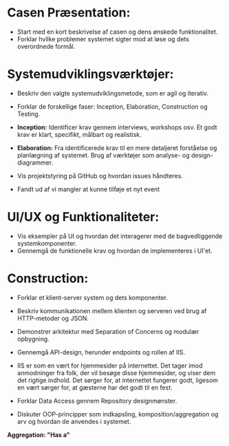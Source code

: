 # Casen Præsentation:

- Start med en kort beskrivelse af casen og dens ønskede funktionalitet.
- Forklar hvilke problemer systemet sigter mod at løse og dets overordnede formål.

# Systemudviklingsværktøjer:

- Beskriv den valgte systemudviklingsmetode, som er agil og iterativ.
- Forklar de forskellige faser: Inception, Elaboration, Construction og Testing.
- **Inception:** Identificer krav gennem interviews, workshops osv. Et godt krav er klart, specifikt, målbart og realistisk.
- **Elaboration:** Fra identificerede krav til en mere detaljeret forståelse og planlægning af systemet. Brug af værktøjer som analyse- og design-diagrammer.
- Vis projektstyring på GitHub og hvordan issues håndteres.

- Fandt ud af vi mangler at kunne tilføje et nyt event

# UI/UX og Funktionaliteter:

- Vis eksempler på UI og hvordan det interagerer med de bagvedliggende systemkomponenter.
- Gennemgå de funktionelle krav og hvordan de implementeres i UI'et.

# Construction:

- Forklar et klient-server system og dets komponenter.
- Beskriv kommunikationen mellem klienten og serveren ved brug af HTTP-metoder og JSON.
- Demonstrer arkitektur med Separation of Concerns og modulær opbygning.
- Gennemgå API-design, herunder endpoints og rollen af IIS.

- IIS er som en vært for hjemmesider på internettet. Det tager imod anmodninger fra folk, der vil besøge disse hjemmesider, og viser dem det rigtige indhold. Det sørger for, at internettet fungerer godt, ligesom en vært sørger for, at gæsterne har det godt til en fest.
- Forklar Data Access gennem Repository designmønster.
- Diskuter OOP-principper som indkapsling, komposition/aggregation og arv og hvordan de anvendes i systemet.

**Aggregation: "Has a"**

